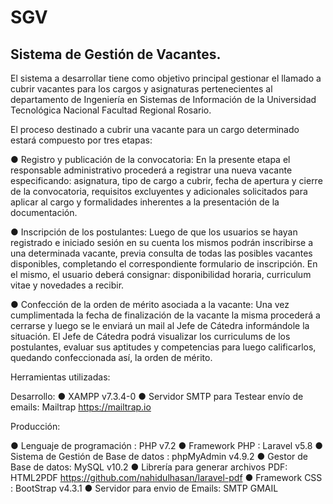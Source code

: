 # SGV

## Sistema de Gestión de Vacantes.

El sistema a desarrollar tiene como objetivo principal gestionar el llamado a cubrir
vacantes para los cargos y asignaturas pertenecientes al departamento de Ingeniería en
Sistemas de Información de la Universidad Tecnológica Nacional Facultad Regional Rosario.

El proceso destinado a cubrir una vacante para un cargo determinado estará compuesto
por tres etapas:

● Registro y publicación de la convocatoria: En la presente etapa el responsable
administrativo procederá a registrar una nueva vacante especificando: asignatura,
tipo de cargo a cubrir, fecha de apertura y cierre de la convocatoria, requisitos
excluyentes y adicionales solicitados para aplicar al cargo y formalidades
inherentes a la presentación de la documentación.

● Inscripción de los postulantes: Luego de que los usuarios se hayan registrado e
iniciado sesión en su cuenta los mismos podrán inscribirse a una determinada
vacante, previa consulta de todas las posibles vacantes disponibles, completando
el correspondiente formulario de inscripción. En el mismo, el usuario deberá
consignar: disponibilidad horaria, curriculum vitae y novedades a recibir.

● Confección de la orden de mérito asociada a la vacante: Una vez cumplimentada
la fecha de finalización de la vacante la misma procederá a cerrarse y luego se le
enviará un mail al Jefe de Cátedra informándole la situación.
El Jefe de Cátedra podrá visualizar los curriculums de los postulantes, evaluar sus
aptitudes y competencias para luego calificarlos, quedando confeccionada así, la
orden de mérito.


Herramientas utilizadas:

Desarrollo:
 ● XAMPP v7.3.4-0
 ● Servidor SMTP para Testear envío de emails: Mailtrap https://mailtrap.io

Producción:

● Lenguaje de programación : PHP  v7.2
● Framework PHP : Laravel v5.8
● Sistema de Gestión de Base de datos : phpMyAdmin v4.9.2
● Gestor de Base de datos: MySQL  v10.2
● Librería para generar archivos PDF: HTML2PDF https://github.com/nahidulhasan/laravel-pdf
● Framework CSS : BootStrap v4.3.1
● Servidor para envio de Emails: SMTP GMAIL





